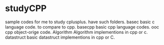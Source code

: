 studyCPP
========

sample codes for me to study cplusplus.
have such folders.
basec    basic c language code. to compare to cpp.
basecpp  basic cpp language codes.
ooc      cpp object-orige code.
Algorithm Algorithm implementions in cpp or c.
datastruct basic datastruct implementions in cpp or C.
